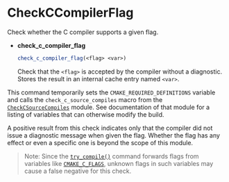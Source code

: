 # CheckCCompilerFlag

Check whether the C compiler supports a given flag.

- **check_c_compiler_flag**

  ```cmake
  check_c_compiler_flag(<flag> <var>)
  ```

  Check that the `<flag>` is accepted by the compiler without a diagnostic. Stores the result in an internal cache entry named `<var>`.

This command temporarily sets the `CMAKE_REQUIRED_DEFINITIONS` variable and calls the `check_c_source_compiles` macro from the [`CheckCSourceCompiles`](https://cmake.org/cmake/help/latest/module/CheckCSourceCompiles.html#module:CheckCSourceCompiles) module. See documentation of that module for a listing of variables that can otherwise modify the build.

A positive result from this check indicates only that the compiler did not issue a diagnostic message when given the flag. Whether the flag has any effect or even a specific one is beyond the scope of this module.

> Note: Since the [`try_compile()`](https://cmake.org/cmake/help/latest/command/try_compile.html#command:try_compile) command forwards flags from variables like [`CMAKE_C_FLAGS`](https://cmake.org/cmake/help/latest/variable/CMAKE_LANG_FLAGS.html#variable:CMAKE__FLAGS), unknown flags in such variables may cause a false negative for this check.